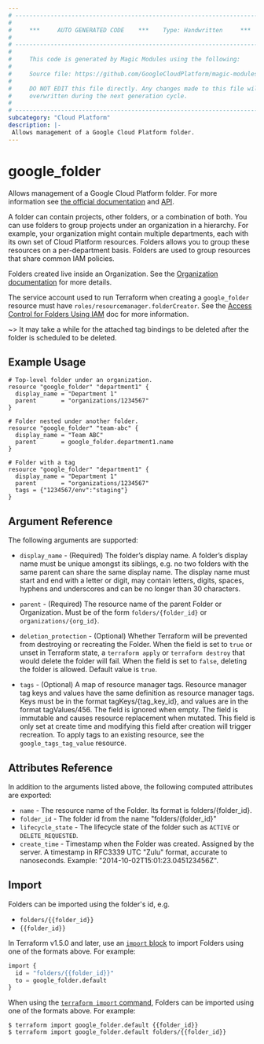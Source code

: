 ```yaml
---
# ----------------------------------------------------------------------------
#
#     ***     AUTO GENERATED CODE    ***    Type: Handwritten     ***
#
# ----------------------------------------------------------------------------
#
#     This code is generated by Magic Modules using the following:
#
#     Source file: https://github.com/GoogleCloudPlatform/magic-modules/tree/main/mmv1/third_party/terraform/website/docs/r/google_folder.html.markdown
#
#     DO NOT EDIT this file directly. Any changes made to this file will be
#     overwritten during the next generation cycle.
#
# ----------------------------------------------------------------------------
subcategory: "Cloud Platform"
description: |-
 Allows management of a Google Cloud Platform folder.
---
```


# google_folder

Allows management of a Google Cloud Platform folder. For more information see 
[the official documentation](https://cloud.google.com/resource-manager/docs/creating-managing-folders)
and 
[API](https://cloud.google.com/resource-manager/reference/rest/v2/folders).

A folder can contain projects, other folders, or a combination of both. You can use folders to group projects under an organization in a hierarchy. For example, your organization might contain multiple departments, each with its own set of Cloud Platform resources. Folders allows you to group these resources on a per-department basis. Folders are used to group resources that share common IAM policies.

Folders created live inside an Organization. See the [Organization documentation](https://cloud.google.com/resource-manager/docs/quickstarts) for more details.

The service account used to run Terraform when creating a `google_folder`
resource must have `roles/resourcemanager.folderCreator`. See the
[Access Control for Folders Using IAM](https://cloud.google.com/resource-manager/docs/access-control-folders)
doc for more information.

~> It may take a while for the attached tag bindings to be deleted after the folder is scheduled to be deleted. 

## Example Usage

```hcl
# Top-level folder under an organization.
resource "google_folder" "department1" {
  display_name = "Department 1"
  parent       = "organizations/1234567"
}

# Folder nested under another folder.
resource "google_folder" "team-abc" {
  display_name = "Team ABC"
  parent       = google_folder.department1.name
}

# Folder with a tag
resource "google_folder" "department1" {
  display_name = "Department 1"
  parent       = "organizations/1234567"
  tags = {"1234567/env":"staging"}
}
```

## Argument Reference

The following arguments are supported:

* `display_name` - (Required) The folder’s display name.
    A folder’s display name must be unique amongst its siblings, e.g. no two folders with the same parent can share the same display name. The display name must start and end with a letter or digit, may contain letters, digits, spaces, hyphens and underscores and can be no longer than 30 characters. 

* `parent` - (Required) The resource name of the parent Folder or Organization.
    Must be of the form `folders/{folder_id}` or `organizations/{org_id}`.

* `deletion_protection` -  (Optional) Whether Terraform will be prevented from destroying or recreating the Folder. When the field is set to `true` or unset in Terraform state, a `terraform apply` or `terraform destroy` that would delete the folder will fail. When the field is set to `false`, deleting the folder is allowed. Default value is `true`.

* `tags` - (Optional) A map of resource manager tags. Resource manager tag keys and values have the same definition as resource manager tags. Keys must be in the format tagKeys/{tag_key_id}, and values are in the format tagValues/456. The field is ignored when empty. The field is immutable and causes resource replacement when  mutated. This field is only set at create time and modifying this field after creation will trigger recreation. To apply tags to an existing resource, see the `google_tags_tag_value` resource.

## Attributes Reference

In addition to the arguments listed above, the following computed attributes are
exported:

* `name` - The resource name of the Folder. Its format is folders/{folder_id}.
* `folder_id` - The folder id from the name "folders/{folder_id}"
* `lifecycle_state` - The lifecycle state of the folder such as `ACTIVE` or `DELETE_REQUESTED`.
* `create_time` - Timestamp when the Folder was created. Assigned by the server.
    A timestamp in RFC3339 UTC "Zulu" format, accurate to nanoseconds. Example: "2014-10-02T15:01:23.045123456Z".

## Import

Folders can be imported using the folder's id, e.g.

* `folders/{{folder_id}}`
* `{{folder_id}}`

In Terraform v1.5.0 and later, use an [`import` block](https://developer.hashicorp.com/terraform/language/import) to import Folders using one of the formats above. For example:

```tf
import {
  id = "folders/{{folder_id}}"
  to = google_folder.default
}
```

When using the [`terraform import` command](https://developer.hashicorp.com/terraform/cli/commands/import), Folders can be imported using one of the formats above. For example:

```
$ terraform import google_folder.default {{folder_id}}
$ terraform import google_folder.default folders/{{folder_id}}
```
